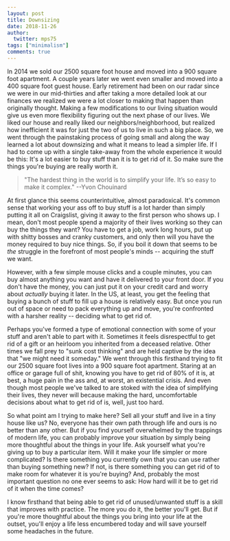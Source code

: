 ```yaml
---
layout: post
title: Downsizing
date: 2018-11-26
author:
  twitter: mps75
tags: ["minimalism"]
comments: true
---
```


In 2014 we sold our 2500 square foot house and moved into a 900 square foot apartment. A couple years later we went even smaller and moved into a 400 square foot guest house. Early retirement had been on our radar since we were in our mid-thirties and after taking a more detailed look at our finances we realized we were a lot closer to making that happen than originally thought. Making a few modifications to our living situation would give us even more flexibility figuring out the next phase of our lives. We liked our house and really liked our neighbors/neighborhood, but realized how inefficient it was for just the two of us to live in such a big place.  So, we went through the painstaking process of going small and along the way learned a lot about downsizing and what it means to lead a simpler life. If I had to come up with a single take-away from the whole experience it would be this: It's a lot easier to buy stuff than it is to get rid of it. So make sure the things you're buying are really worth it.

> "The hardest thing in the world is to simplify
> your life. It’s so easy to make it complex."
> --Yvon Chouinard

At first glance this seems counterintuitive, almost paradoxical. It's common sense that working your ass off to buy stuff is a lot harder than simply putting it all on Craigslist, giving it away to the first person who shows up. I mean, don't most people spend a majority of their lives working so they can buy the things they want? You have to get a job, work long hours, put up with shitty bosses and cranky customers, and only then will you have the money required to buy nice things. So, if you boil it down that seems to be *the* struggle in the forefront of most people's minds -- acquiring the stuff we want.

However, with a few simple mouse clicks and a couple minutes, you can buy almost anything you want and have it delivered to your front door. If you don't have the money, you can just put it on your credit card and worry about *actually* buying it later. In the US, at least, you get the feeling that buying a bunch of stuff to fill up a house is relatively easy. But once you run out of space or need to pack everything up and move, you're confronted with a harsher reality -- deciding what to get rid of.

Perhaps you've formed a type of emotional connection with some of your stuff and aren't able to part with it. Sometimes it feels disrespectful to get rid of a gift or an heirloom you inherited from a deceased relative. Other times we fall prey to "sunk cost thinking" and are held captive by the idea that "we might need it someday."  We went through this firsthand trying to fit our 2500 square foot lives into a 900 square foot apartment. Staring at an office or garage full of shit, knowing you have to get rid of 80% of it is, at best, a huge pain in the ass and, at worst, an existential crisis.  And even though most people we've talked to are stoked with the idea of simplifying their lives, they never will because making the hard, uncomfortable decisions about what to get rid of is, well, just too hard.

So what point am I trying to make here? Sell all your stuff and live in a tiny house like us? No, everyone has their own path through life and ours is no better than any other. But if you find yourself overwhelmed by the trappings of modern life, you can probably improve your situation by simply being more thoughtful about the things in your life. Ask yourself what you're giving up to buy a particular item. Will it make your life simpler or more complicated? Is there something you currently own that you can use rather than buying something new? If not, is there something you can get rid of to make room for whatever it is you're buying? And, probably the most important question no one ever seems to ask: How hard will it be to get rid of it when the time comes?

I know firsthand that being able to get rid of unused/unwanted stuff is a skill that improves with practice. The more you do it, the better you'll get. But if you're more thoughtful about the things you bring into your life at the outset, you'll enjoy a life less encumbered today and will save yourself some headaches in the future.